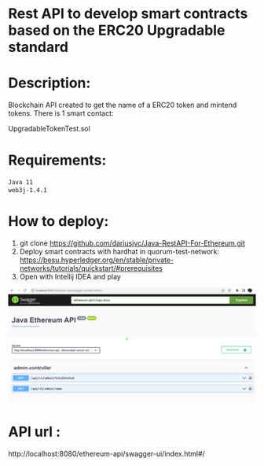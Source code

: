 # Rest API to develop smart contracts based on the ERC20 Upgradable standard

# Description:
Blockchain API created to get the name of a ERC20 token and mintend tokens.
There is 1 smart contact:

UpgradableTokenTest.sol

# Requirements:

```shell
Java 11
web3j-1.4.1
```

# How to deploy:
1. git clone https://github.com/dariusjvc/Java-RestAPI-For-Ethereum.git
2. Deploy smart contracts with hardhat in quorum-test-network:
   https://besu.hyperledger.org/en/stable/private-networks/tutorials/quickstart/#prerequisites
3. Open with Intellij IDEA and play


![img.png](img.png)

# API url :
http://localhost:8080/ethereum-api/swagger-ui/index.html#/





